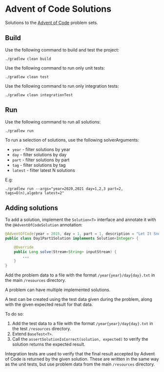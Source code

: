 # Advent of Code Solutions

Solutions to the [Advent of Code](https://adventofcode.com/) problem sets.

## Build

Use the following command to build and test the project:

```shell
./gradlew clean build
```

Use the following command to run only unit tests:

```shell
./gradlew clean test
```

Use the following command to run only integration tests:

```shell
./gradlew clean integrationTest
```

## Run

Use the following command to run all solutions:

```shell
./gradlew run
```

To run a selection of solutions, use the following solverArguments:

* `year` - filter solutions by year
* `day` - filter solutions by day
* `part` - filter solutions by part
* `tag` - filter solutions by tag
* `latest` - filter latest N solutions

E.g:

```shell
./gradlew run --args="year=2020,2021 day=1,2,3 part=2, tags=O(n),algebra latest=2"
```

## Adding solutions

To add a solution, implement the `Solution<T>` interface and annotate it with the `@AdventOfCodeSolution` annotation:

```java
@AdventOfCode(year = 2015, day = 1, part = 1, description = "Let It Snow")
public class Day1Part1Solution implements Solution<Integer> {

    @Override
    public Long solve(Stream<String> inputStream) {
        ...
    }
}
```

Add the problem data to a file with the format `/year{year}/day{day}.txt` in the main `/resources` directory.

A problem can have multiple implemented solutions. 

A test can be created using the test data given during the problem, along with the given expected result for that data. 

To do so:
1. Add the test data to a file with the format `/year{year}/day{day}.txt` in the test `/resources` directory.
3. Extend `BaseTest<T>`.
4. Call the `assertSolutionIsCorrect(solution, expected)` to verify the solution returns the expected result.

Integration tests are used to verify that the final result accepted by Advent of Code is returned by the given solution. These are written in the same way as the unit tests, but use problem data from the main `/resources` directory. 